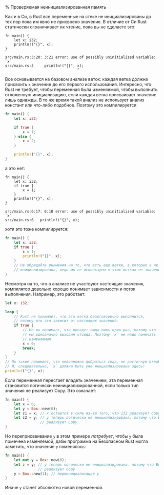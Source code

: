 % Проверяемая неинициализированная память

Как и в Си, в Rust все переменные на стеке не инициализированы до тех пор пока им
явно не присвоено значение. В отличие от Си Rust статически ограничивает их
чтение, пока вы не сделаете это:

```rust,ignore
fn main() {
    let x: i32;
    println!("{}", x);
}
```

```text
src/main.rs:3:20: 3:21 error: use of possibly uninitialized variable: `x`
src/main.rs:3     println!("{}", x);
                                 ^
```

Все основывается на базовом анализе веток: каждая ветка должна присвоить `x`
значение до его первого использования. Интересно, что Rust не требует, чтобы
переменная была изменяемой, чтобы выполнить отложенную инициализацию, если
каждая ветка присваивает значение лишь однажды. В то же время такой анализ не
использует анализ констант или что-либо подобное. Поэтому это компилируется:

```rust
fn main() {
    let x: i32;

    if true {
        x = 1;
    } else {
        x = 2;
    }

    println!("{}", x);
}
```

а это нет:

```rust,ignore
fn main() {
    let x: i32;
    if true {
        x = 1;
    }
    println!("{}", x);
}
```

```text
src/main.rs:6:17: 6:18 error: use of possibly uninitialized variable: `x`
src/main.rs:6   println!("{}", x);
```

хотя это тоже компилируется:

```rust
fn main() {
    let x: i32;
    if true {
        x = 1;
        println!("{}", x);
    }
    // Не обращайте внимания на то, что есть еще ветки, в которых x не 
    // инициализирована, ведь мы не используем в этих ветках ее значение 
}
```

Несмотря на то, что в анализе не участвуют настоящие значения, компилятор
довольно хорошо понимает зависимости и поток выполнения.  Например, это
работает:

```rust
let x: i32;

loop {
    // Rust не понимает, что эта ветка безоговорочно выполнится,
    // потому что это зависит от настоящих значений.
    if true {
        // Но он понимает, что попадет сюда лишь один раз, потому что 
        // мы однозначно выходим отсюда. Поэтому `x` не надо помечать
        // изменяемым.
        x = 0;
        break;
    }
}
// Он также понимает, что невозможно добраться сюда, не достигнув break.
// И, следовательно, `x` должна быть уже инициализирована здесь!
println!("{}", x);
```

Если переменная перестает владеть значением, эта переменная становится логически
неинициализированной, если только тип значения не реализует Copy. Это означает:

```rust
fn main() {
    let x = 0;
    let y = Box::new(0);
    let z1 = x; // x остается в силе из-за того, что i32 реализует Copy
    let z2 = y; // y теперь логически не инициализирована, потому что Box не 
                // реализует Copy
}
```

Но переприсваивание `y` в этом примере *потребует*, чтобы `y` была помечена
изменяемой, дабы программа на Безопасном Rust могла заметить, что значение `y`
поменялось:

```rust
fn main() {
    let mut y = Box::new(0);
    let z = y; // y теперь логически не инициализирована, потому что Box не 
               // реализует Copy
    y = Box::new(1); // переинициализация y
}
```

Иначе `y` станет абсолютно новой переменной.
